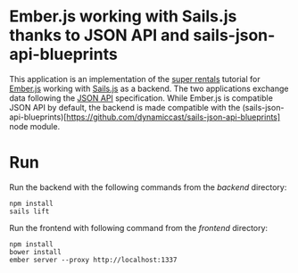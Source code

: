 # Ember.js working with Sails.js thanks to JSON API and sails-json-api-blueprints

This application is an implementation of the [super rentals](https://guides.emberjs.com/v2.6.0/tutorial/ember-cli/) tutorial for [Ember.js](http://emberjs.com/) working with [Sails.js](http://sailsjs.org/) as a backend. The two applications exchange data following the [JSON API](http://jsonapi.org/) specification. While Ember.js is compatible JSON API by default, the backend is made compatible with the (sails-json-api-blueprints)[https://github.com/dynamiccast/sails-json-api-blueprints] node module.

# Run

Run the backend with the following commands from the *backend* directory:

````
npm install
sails lift
````

Run the frontend with following command from the *frontend* directory:

````
npm install
bower install
ember server --proxy http://localhost:1337
````
